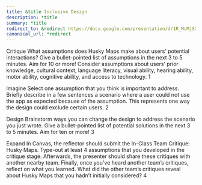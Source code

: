 ```yaml
---
title: &title Inclusive Design
description: *title
summary: *title
redirect_to: &redirect https://docs.google.com/presentation/d/1R_McMjSX9sF6Hym2M60JWQV22zxWTSLXIeQlTf_pxSA/edit?usp=sharing
canonical_url: *redirect
---
```


Critique
What assumptions does Husky Maps make about users’ potential interactions? Give a bullet-pointed list of assumptions in the next 3 to 5 minutes. Aim for 10 or more!
Consider assumptions about users’ prior knowledge, cultural context, language literacy, visual ability, hearing ability, motor ability, cognitive ability, and access to technology.
1

Imagine
Select one assumption that you think is important to address. Briefly describe in a few sentences a scenario where a user could not use the app as expected because of the assumption. This represents one way the design could exclude certain users.
2

Design
Brainstorm ways you can change the design to address the scenario you just wrote. Give a bullet-pointed list of potential solutions in the next 3 to 5 minutes. Aim for ten or more!
3

Expand
In Canvas, the reflector should submit the In-Class Team Critique: Husky Maps. Type-out at least 4 assumptions that you developed in the critique stage.
Afterwards, the presenter should share these critiques with another nearby team.
Finally, once you’ve heard another team’s critiques, reflect on what you learned. What did the other team’s critiques reveal about Husky Maps that you hadn’t initially considered?
4
